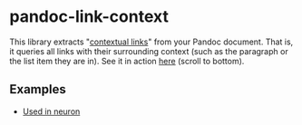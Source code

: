 # pandoc-link-context

This library extracts "[contextual links](https://notes.andymatuschak.org/Contextual_backlinks)" from your Pandoc document. That is, it queries all links with their surrounding context (such as the paragraph or the list item they are in). See it in action [here](https://neuron.zettel.page/cerveau.html) (scroll to bottom).

## Examples

- [Used in neuron](https://github.com/srid/neuron/blob/9197716ec9fc45103019f0eea4106a4e82820529/neuron/src/lib/Neuron/Zettelkasten/Zettel/Parser.hs#L86)
